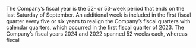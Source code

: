The  Company’s  fiscal  year  is  the  52-  or  53-week  period  that  ends  on  the  last  Saturday  of  September.  An  additional  week  is
included in the first fiscal quarter every five or six years to realign the Company’s fiscal quarters with calendar quarters, which
occurred in the first fiscal quarter of 2023. The Company’s fiscal years 2024 and 2022 spanned 52 weeks each, whereas fiscal